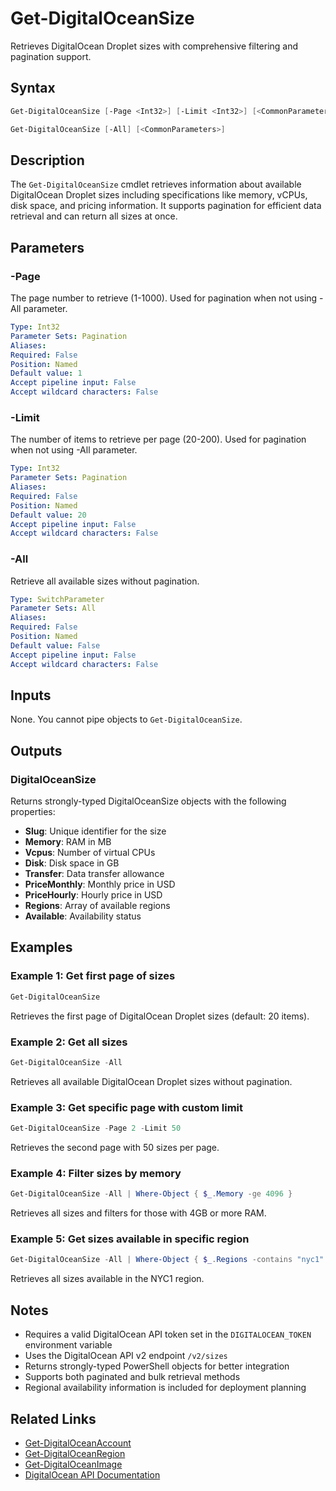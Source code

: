 # Get-DigitalOceanSize

Retrieves DigitalOcean Droplet sizes with comprehensive filtering and pagination support.

## Syntax

```powershell
Get-DigitalOceanSize [-Page <Int32>] [-Limit <Int32>] [<CommonParameters>]

Get-DigitalOceanSize [-All] [<CommonParameters>]
```

## Description

The `Get-DigitalOceanSize` cmdlet retrieves information about available DigitalOcean Droplet sizes including specifications like memory, vCPUs, disk space, and pricing information. It supports pagination for efficient data retrieval and can return all sizes at once.

## Parameters

### -Page
The page number to retrieve (1-1000). Used for pagination when not using -All parameter.

```yaml
Type: Int32
Parameter Sets: Pagination
Aliases: 
Required: False
Position: Named
Default value: 1
Accept pipeline input: False
Accept wildcard characters: False
```

### -Limit
The number of items to retrieve per page (20-200). Used for pagination when not using -All parameter.

```yaml
Type: Int32
Parameter Sets: Pagination
Aliases: 
Required: False
Position: Named
Default value: 20
Accept pipeline input: False
Accept wildcard characters: False
```

### -All
Retrieve all available sizes without pagination.

```yaml
Type: SwitchParameter
Parameter Sets: All
Aliases: 
Required: False
Position: Named
Default value: False
Accept pipeline input: False
Accept wildcard characters: False
```

## Inputs

None. You cannot pipe objects to `Get-DigitalOceanSize`.

## Outputs

### DigitalOceanSize
Returns strongly-typed DigitalOceanSize objects with the following properties:
- **Slug**: Unique identifier for the size
- **Memory**: RAM in MB
- **Vcpus**: Number of virtual CPUs
- **Disk**: Disk space in GB
- **Transfer**: Data transfer allowance
- **PriceMonthly**: Monthly price in USD
- **PriceHourly**: Hourly price in USD
- **Regions**: Array of available regions
- **Available**: Availability status

## Examples

### Example 1: Get first page of sizes
```powershell
Get-DigitalOceanSize
```

Retrieves the first page of DigitalOcean Droplet sizes (default: 20 items).

### Example 2: Get all sizes
```powershell
Get-DigitalOceanSize -All
```

Retrieves all available DigitalOcean Droplet sizes without pagination.

### Example 3: Get specific page with custom limit
```powershell
Get-DigitalOceanSize -Page 2 -Limit 50
```

Retrieves the second page with 50 sizes per page.

### Example 4: Filter sizes by memory
```powershell
Get-DigitalOceanSize -All | Where-Object { $_.Memory -ge 4096 }
```

Retrieves all sizes and filters for those with 4GB or more RAM.

### Example 5: Get sizes available in specific region
```powershell
Get-DigitalOceanSize -All | Where-Object { $_.Regions -contains "nyc1" }
```

Retrieves all sizes available in the NYC1 region.

## Notes

- Requires a valid DigitalOcean API token set in the `DIGITALOCEAN_TOKEN` environment variable
- Uses the DigitalOcean API v2 endpoint `/v2/sizes`
- Returns strongly-typed PowerShell objects for better integration
- Supports both paginated and bulk retrieval methods
- Regional availability information is included for deployment planning

## Related Links

- [Get-DigitalOceanAccount](Get-DigitalOceanAccount)
- [Get-DigitalOceanRegion](Get-DigitalOceanRegion)
- [Get-DigitalOceanImage](Get-DigitalOceanImage)
- [DigitalOcean API Documentation](https://docs.digitalocean.com/reference/api/api-reference/#operation/sizes_list)
